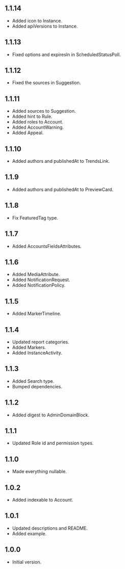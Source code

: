## 1.1.14

- Added icon to Instance.
- Added apiVersions to Instance.

## 1.1.13

- Fixed options and expiresIn in ScheduledStatusPoll.

## 1.1.12

- Fixed the sources in Suggestion.

## 1.1.11

- Added sources to Suggestion.
- Added hint to Rule.
- Added roles to Account.
- Added AccountWarning.
- Added Appeal.

## 1.1.10

- Added authors and publishedAt to TrendsLink.

## 1.1.9

- Added authors and publishedAt to PreviewCard.

## 1.1.8

- Fix FeaturedTag type.

## 1.1.7

- Added AccountsFieldsAttributes.

## 1.1.6

- Added MediaAttribute.
- Added NotificationRequest.
- Added NotificationPolicy.

## 1.1.5

- Added MarkerTimeline.

## 1.1.4

- Updated report categories.
- Added Markers.
- Added InstanceActivity.

## 1.1.3

- Added Search type.
- Bumped dependencies.

## 1.1.2

- Added digest to AdminDomainBlock.

## 1.1.1

- Updated Role id and permission types.

## 1.1.0

- Made everything nullable.

## 1.0.2

- Added indexable to Account.

## 1.0.1

- Updated descriptions and README.
- Added example.

## 1.0.0

- Initial version.
